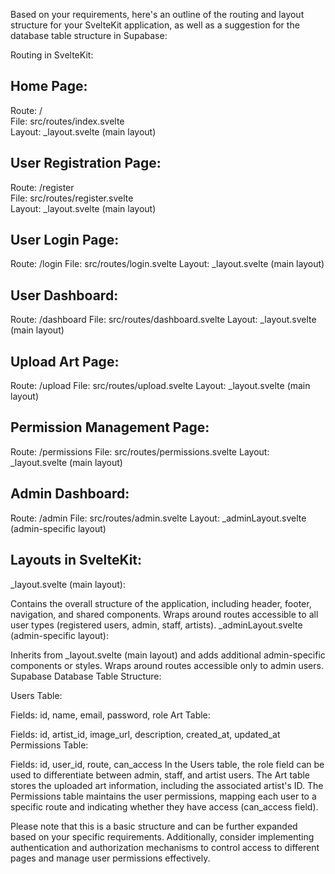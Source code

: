 
Based on your requirements, here's an outline of the routing and layout structure for your SvelteKit application, as well as a suggestion for the database table structure in Supabase:

Routing in SvelteKit:

## Home Page:
Route: / <br>
File: src/routes/index.svelte <br>
Layout: _layout.svelte (main layout) <br>

## User Registration Page:
Route: /register <br>
File: src/routes/register.svelte <br>
Layout: _layout.svelte (main layout) <br>

## User Login Page:
Route: /login
File: src/routes/login.svelte
Layout: _layout.svelte (main layout)

## User Dashboard:
Route: /dashboard
File: src/routes/dashboard.svelte
Layout: _layout.svelte (main layout)

## Upload Art Page:
Route: /upload
File: src/routes/upload.svelte
Layout: _layout.svelte (main layout)

## Permission Management Page:
Route: /permissions
File: src/routes/permissions.svelte
Layout: _layout.svelte (main layout)

## Admin Dashboard:
Route: /admin
File: src/routes/admin.svelte
Layout: _adminLayout.svelte (admin-specific layout)

## Layouts in SvelteKit:
_layout.svelte (main layout):

Contains the overall structure of the application, including header, footer, navigation, and shared components.
Wraps around routes accessible to all user types (registered users, admin, staff, artists).
_adminLayout.svelte (admin-specific layout):

Inherits from _layout.svelte (main layout) and adds additional admin-specific components or styles.
Wraps around routes accessible only to admin users.
Supabase Database Table Structure:

Users Table:

Fields: id, name, email, password, role
Art Table:

Fields: id, artist_id, image_url, description, created_at, updated_at
Permissions Table:

Fields: id, user_id, route, can_access
In the Users table, the role field can be used to differentiate between admin, staff, and artist users. The Art table stores the uploaded art information, including the associated artist's ID. The Permissions table maintains the user permissions, mapping each user to a specific route and indicating whether they have access (can_access field).

Please note that this is a basic structure and can be further expanded based on your specific requirements. Additionally, consider implementing authentication and authorization mechanisms to control access to different pages and manage user permissions effectively.
